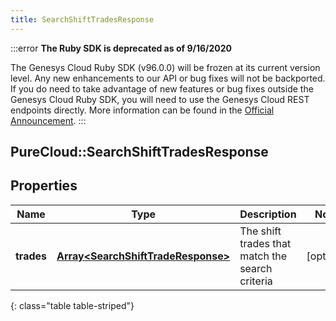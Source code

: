```yaml
---
title: SearchShiftTradesResponse
---
```


:::error
**The Ruby SDK is deprecated as of 9/16/2020**

The Genesys Cloud Ruby SDK (v96.0.0) will be frozen at its current version level. Any new enhancements to our API or bug fixes will not be backported. If you do need to take advantage of new features or bug fixes outside the Genesys Cloud Ruby SDK, you will need to use the Genesys Cloud REST endpoints directly. More information can be found in the [Official Announcement](https://developer.mypurecloud.com/forum/t/announcement-genesys-cloud-ruby-sdk-end-of-life/8850).
:::


## PureCloud::SearchShiftTradesResponse

## Properties

|Name | Type | Description | Notes|
|------------ | ------------- | ------------- | -------------|
| **trades** | [**Array&lt;SearchShiftTradeResponse&gt;**](SearchShiftTradeResponse.html) | The shift trades that match the search criteria | [optional] |
{: class="table table-striped"}


